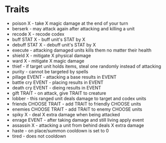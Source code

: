 # Traits
- poison X - take X magic damage at the end of your turn
- berserk - may attack again after attacking and killing a unit
- recode X - recode codex
- buff STAT X - buff unit's STAT by X
- debuff STAT X - debuff unit's STAT by X
- execute - attacking damaged units kills them no matter their health
- shield X - mitigate X physical damage
- ward X - mitigate X magic damage
- thief - if target unit holds items, steal one randomly instead of attacking
- purity - cannot be targeted by spells
- pillage EVENT - attacking a base results in EVENT
- battle cry EVENT - placing results in EVENT
- death cry EVENT - dieing results in EVENT
- gift TRAIT - on attack, give TRAIT to creature
- lobber - this ranged unit deals damage to target and codex units
- friends CHOOSE TRAIT - add TRAIT to friendly CHOOSE units
- enemies CHOOSE TRAIT - add TRAIT to enemy CHOOSE units
- spiky X - deal X extra damage when being attacked
- enrage EVENT - after taking damage and still living apply event
- assassin X - attacking a unit from behind deals X extra damage
- haste - on place/summon cooldown is set to 0
- tired - does not cooldown
